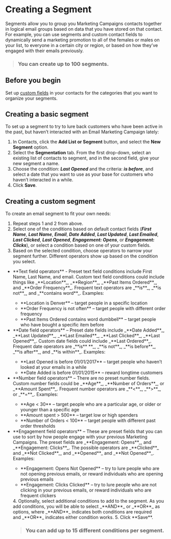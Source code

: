 # Creating a Segment
Segments allow you to group you Marketing Campaigns contacts together in logical email groups based on data that you have stored on that contact. For example, you can use segments and custom contact fields to dynamically send a marketing promotion to all of the females or males on your list, to everyone in a certain city or region, or based on how they’ve engaged with their emails previously.  

> ### You can create up to 100 segments.

## Before you begin

Set up [custom fields](https://sendgrid.com/docs/User_Guide/Marketing_Campaigns/custom_fields.html) in your contacts for the categories that you want to organize your segments. 

## Creating a basic segment

To set up a segment to try to lure back customers who have been active in the past, but haven’t interacted with an Email Marketing Campaign lately:

1. In Contacts, click the **Add List or Segment** button, and select the **New Segment** option.
2. Select the **Segmentation** tab. From the first drop-down, select an existing list of contacts to segment, and in the second field, give your new segment a name.
3. Choose the condition: _**Last Opened**_ and the criteria: _**is before**_, and select a date that you want to use as your base for customers who haven’t interacted in a while.
4. Click **Save**.

## Creating a custom segment

To create an email segment to fit your own needs:

1. Repeat steps 1 and 2 from above. 
2. Select one of the conditions based on default contact fields (_**First Name**_, _**Last Name**_, _**Email**_, _**Date Added**_, _**Last Updated**_, _**Last Emailed**_, _**Last Clicked**_, _**Last Opened**_, _**Engagement: Opens**_, or _**Engagement: Clicks**_), or select a condition based on one of your custom fields.
3. Based on the selected condition, choose operators to narrow your segment further. Different operators show up based on the condition you select.
  <ul> <li>**Text field operators** - Preset text field conditions include First Name, Last Name, and email. Custom text field conditions could include things like _**Location**_, _**Region**_, _**Past Items Ordered**_, and _**Order Frequency**_. Frequent text operators are _**is**_, _**is not**_, and _**contains word**_. Examples:</li>
  <ul>
  <li>**Location is Denver** – target people in a specific location</li>
  <li>**Order Frequency is not often** – target people with different order frequency</li>
  <li>**Past Items Ordered contains word dumbbell** – target people who have bought a specific item before</li>
  </ul>
  
  <li>**Date field operators** – Preset date fields include _**Date Added**_, _**Last Updated**_, _**Last Emailed**_, _**Last Clicked**_, _**Last Opened**_. Custom date fields could include _**Last Ordered**_. Frequent date operators are _**is** **_, _**is not**_, _**is before**_, _**is after**_, and _**is within**_. Examples:</li>
  <ul>
   <li>**Last Opened is before 01/01/2017** – target people who haven’t looked at your emails in a while</li>
  
  <li>**Date Added is before 01/01/2015** – reward longtime customers</li>
  </ul>
  
  <li>**Number field operators** – There are no preset number fields. Custom number fields could be _**Age**_, _**Number of Orders**_, or _**Amount Spent**_. Frequent number operators are _**<**_, _**>**_, or _**=**_. Examples:</li>
  <ul>
  <li>**Age < 30** – target people who are a particular age, or older or younger than a specific age</li>
  
  <li>**Amount spent > 500** – target low or high spenders</li>
  
  <li>**Number of Orders < 100** – target people with different past order thresholds</li>
  </ul>
  
  <li>**Engagement field operators** – These are preset fields that you can use to sort by how people engage with your previous Marketing Campaigns. The preset fields are _**Engagement: Opens**_, and _**Engagement: Clicks**_. The possible operators are _**Clicked**_ and _**Not Clicked**_, and _**Opened**_ and _**Not Opened**_. Examples:</li>
  <ul> 
   <li>**Engagement: Opens Not Opened** – try to lure people who are not opening previous emails, or reward individuals who are opening previous emails</li>
   
   <li>**Engagement: Clicks Clicked** – try to lure people who are not clicking in  your previous emails, or reward individuals who are frequent clickers</li>
   </ul>
4. Optionally, select additional conditions to add to the segment. As you add conditions, you will be able to select _**AND**_ or _**OR**_ as options, where _**AND**_ indicates both conditions are required and _**OR**_ indicates either condition works.
5. Click **Save**.

> ### You can add up to 15 different conditions per segment.

